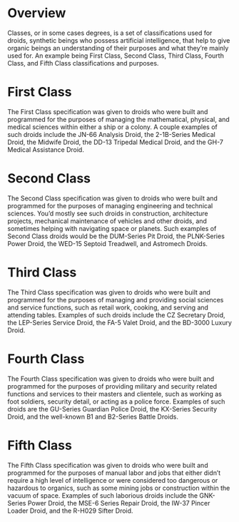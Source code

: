 # Overview

Classes, or in some cases degrees, is a set of classifications used for droids, synthetic beings who possess artificial intelligence, that help to give organic beings an understanding of their purposes and what they’re mainly used for.
An example being First Class, Second Class, Third Class, Fourth Class, and Fifth Class classifications and purposes.

# First Class

The First Class specification was given to droids who were built and programmed for the purposes of managing the mathematical, physical, and medical sciences within either a ship or a colony.
A couple examples of such droids include the JN-66 Analysis Droid, the 2-1B-Series Medical Droid, the Midwife Droid, the DD-13 Tripedal Medical Droid, and the GH-7 Medical Assistance Droid.

# Second Class

The Second Class specification was given to droids who were built and programmed  for the purposes of managing engineering and technical sciences.
You’d mostly see such droids in construction, architecture projects, mechanical maintenance of vehicles and other droids, and sometimes helping with navigating space or planets.
Such examples of Second Class droids would be the DUM-Series Pit Droid, the PLNK-Series Power Droid, the WED-15 Septoid Treadwell, and Astromech Droids.

# Third Class

The Third Class specification was given to droids who were built and programmed for the purposes of managing and providing social sciences and service functions, such as retail work, cooking, and serving and attending tables.
Examples of such droids include the CZ Secretary Droid, the LEP-Series Service Droid, the FA-5 Valet Droid, and the BD-3000 Luxury Droid.

# Fourth Class

The Fourth Class specification was given to droids who were built and programmed for the purposes of providing military and security related functions and services to their masters and clientele, such as working as foot soldiers, security detail, or acting as a police force.
Examples of such droids are the GU-Series Guardian Police Droid, the KX-Series Security Droid, and the well-known B1 and B2-Series Battle Droids.

# Fifth Class

The Fifth Class specification was given to droids who were built and programmed for the purposes of manual labor and jobs that either didn’t require a high level of intelligence or were considered too dangerous or hazardous to organics, such as some mining jobs or construction within the vacuum of space.
Examples of such laborious droids include the GNK-Series Power Droid, the MSE-6 Series Repair Droid, the IW-37 Pincer Loader Droid, and the R-H029 Sifter Droid.
